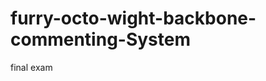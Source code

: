 furry-octo-wight-backbone-commenting-System
===========================================

final exam
